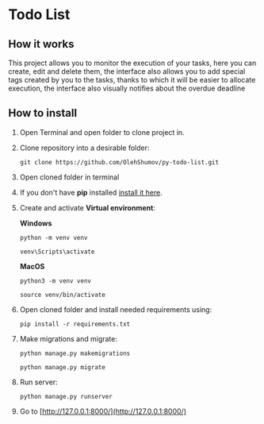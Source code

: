 # Todo List

## How it works
This project allows you to monitor the execution of your tasks, here you can create, edit and delete them, the interface also allows you to add special tags created by you to the tasks, thanks to which it will be easier to allocate execution, the interface also visually notifies about the overdue deadline


## How to install

1) Open Terminal and open folder to clone project in.

2) Clone repository into a desirable folder:

    ```
    git clone https://github.com/OlehShumov/py-todo-list.git
    ```

3) Open cloned folder in terminal

4) If you don't have **pip** installed  [install it here](https://pip.pypa.io/en/stable/installation/#).

5) Create and activate **Virtual environment**:
   
   **Windows**
   ```
   python -m venv venv
   ```
   
   ```
   venv\Scripts\activate
   ```
   
   **MacOS**
   ```
   python3 -m venv venv
   ```
   
   ```
   source venv/bin/activate
   ```
   
6) Open cloned folder and install needed requirements using:

    ```
    pip install -r requirements.txt
    ```

7) Make migrations and migrate:

   ```
   python manage.py makemigrations
   ```
   ```
   python manage.py migrate
   ```

8) Run server:
   
   ```
   python manage.py runserver
   ```

9) Go to [http://127.0.0.1:8000/](http://127.0.0.1:8000/)




